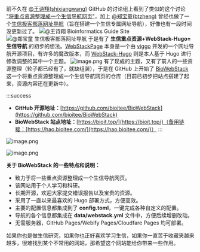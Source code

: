 前不久在 [@王诗翔(shixiangwang)](/shixiangwang) GitHub 的讨论组上看到了类似的这个讨论 ["将重点资源整理成一个生信导航网页"](https://github.com/ShixiangWang/self-study/issues/65)，加上 [@郑宝童(btzheng)](/btzheng) 曾经也做了一个[生信极客部落网址导航](https://zhengbaotong.gitee.io/biogeekgps/)（旨在搭建一个生信专属网址导航），好像也有一段时间没更新过了。
![@王诗翔 Bioinformatics Guide Site](https://shub-1251708715.cos.ap-guangzhou.myqcloud.com/elog-docs-images/FuIFnzVdyzCMNdx5Zqhg9YasujHi.png "@王诗翔 Bioinformatics Guide Site")
![@郑宝童 生信极客部落网址导航](https://shub-1251708715.cos.ap-guangzhou.myqcloud.com/elog-docs-images/FnACpSdO1EtsMWUKT86C7GYqFpTa.png "@郑宝童 生信极客部落网址导航")
于是有了 **生信重点资源+WebStack-Hugo=生信导航** 的初步的想法。[WebStackPage](https://github.com/WebStackPage) 本身是一个由 [viggo](https://www.viggoz.com/) 开发的一个网址导航开源项目，有许多的魔改版本，而 [WebStack-Hugo](https://github.com/shenweiyan/webstack-hugo) 则是本人基于 Hugo 进行修改调整的其中一个主题。
![image.png](https://shub-1251708715.cos.ap-guangzhou.myqcloud.com/elog-docs-images/FmrOp_BZ5HFjluUmdtF4WtbcWlK8.png)
有了现成的主题，又有了前人的一些资源整理（轮子都已经有了，就缺组装），于是在 GitHub 上开始了 [BioWebStack](https://github.com/bioitee/BioWebStack) 这一个将重点资源整理成一个生信导航网页的仓库（目前已初步把站点搭建了起来，资源内容还在更新中）。

:::success

- **GitHub 开源地址：**[https://github.com/bioitee/BioWebStack](https://github.com/bioitee/BioWebStack)
- **BioWebStack 站点地址：**[https://bioit.top/](https://bioit.top/)（备用链接：[https://hao.bioitee.com/](https://hao.bioitee.com/)）
  :::

![image.png](https://shub-1251708715.cos.ap-guangzhou.myqcloud.com/elog-docs-images/FiA1dbQM1-wPqbJOxVR6pg_0EQTU.png)

![image.png](https://shub-1251708715.cos.ap-guangzhou.myqcloud.com/elog-docs-images/FoP6x13jwOrNri7NiKhwP-1rO1O3.png)

**关于 BioWebStack 的一些特点和说明：**

- 致力于将一些重点资源整理成一个生信导航网页。
- 该网站用于个人学习和科研。
- 长期开源，欢迎大家提交错误报告以及宝贵的资源。
- 采用了一直以来最喜欢的 Hugo 部署方式，方便高效。
- 主要的配置信息都集成到了 **config.toml**，一键完成各种自定义的配置。
- 导航的各个信息都集成在 **data/webstack.yml** 文件中，方便后续增删改动。
- 无需服务器，GitHub Pages/Webify Pages/Cloudfare Pages 均可部署。

如果你也是做生信研究，如果你也正好喜欢学习生信，如果你一直苦于收藏夹越来越多，很难找到某个不常用的网站，那希望这个网站能给你带来一些作用。
